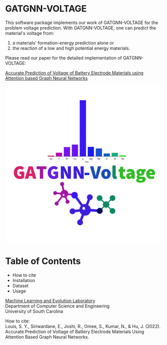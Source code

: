 # GATGNN-VOLTAGE
This software package implements our work of GATGNN-VOLTAGE for the problem voltage prediction. With GATGNN-VOLTAGE, one can predict the material's voltage from:
1. a materials' formation-energy prediction alone or
1. the reaction of a low and high potential energy materials.

Please read our paper for the detailed implementation of GATGNN-VOLTAGE:

[Accurate Prediction of Voltage of Battery Electrode Materials using Attention based Graph Neural Networks](https://chemrxiv.org/engage/chemrxiv/article-details/6106efa9171fc75328ba29d0)

![GATGNN-VOLTAGE](/assets/imgs/GATGNN-Voltage.png)

# Table of Contents
* How to cite 
* Installation
* Dataset
* Usage


[Machine Learning and Evolution Laboratory](http://mleg.cse.sc.edu)<br />
Department of Computer Science and Engineering <br />
University of South Carolina <br />

How to cite:<br />
Louis, S. Y., Siriwardane, E., Joshi, R., Omee, S., Kumar, N., & Hu, J. (2022). Accurate Prediction of Voltage of Battery Electrode Materials Using Attention Based Graph Neural Networks.